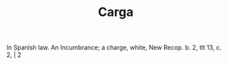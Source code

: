 ---
title: Carga
letter: C
permalink: "/definitions/bld-carga.html"
body: In Spanlsh law. An Incumbrance; a charge, white, New Recop. b. 2, tlt 13, c.
  2, | 2
published_at: '2018-07-07'
source: Black's Law Dictionary 2nd Ed (1910)
layout: post
---
